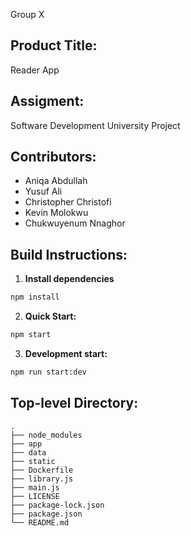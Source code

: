 Group X

## Product Title:
Reader App

## Assigment:
Software Development University Project

## Contributors:
- Aniqa Abdullah
- Yusuf Ali
- Christopher Christofi
- Kevin Molokwu
- Chukwuyenum Nnaghor

## Build Instructions:

1. **Install dependencies**
```sh
npm install
```

2. **Quick Start:**
```sh
npm start
```

3. **Development start:**
```sh
npm run start:dev
```

## Top-level Directory:

    .
    ├── node_modules
    ├── app
    ├── data
    ├── static
    ├── Dockerfile
    ├── library.js
    ├── main.js
    ├── LICENSE
    ├── package-lock.json
    ├── package.json
    └── README.md


<!--
Features:
- Dashboard
- Media selection (e-book, audiobook)
- Membership sign up
- Login system
- Membership verfication
- Media access limitations
- Time limitation
- CRUD (operator and user)

Description:
An application with an interface representative of a library, where the primary purpose of the application is to ensure that users have the ability to access stored information on a database; e-books and audiobooks. And this is achieved once their created membership account has been read by the verification elements of the application, effectively granting the user an updated access to their selected storage of information, with such updated access to the database content deleted upon the termination of a predefined time-limit. Where, the facilitated retrieval of stored information by the user originates from a created collection of predefined media format files on the database, that have modifiable categoric attributes, such as: format, genre, or author. And such media files, other than limited sample segments, are not available to users without the correct updated access granted through membership, as can the media files and user accounts be entirely removed from the database.
-->